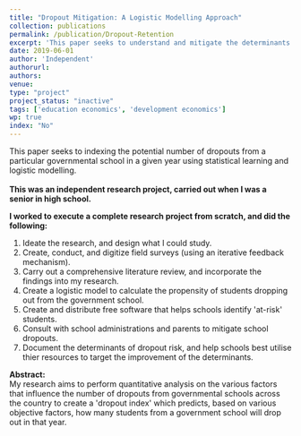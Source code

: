 ```yaml
---
title: "Dropout Mitigation: A Logistic Modelling Approach"
collection: publications
permalink: /publication/Dropout-Retention
excerpt: 'This paper seeks to understand and mitigate the determinants of dropout-likelihood in rural Indian schools.'
date: 2019-06-01
author: 'Independent'
authorurl: 
authors:
venue: 
type: "project"
project_status: "inactive"
tags: ['education economics', 'development economics']
wp: true
index: "No"
---
```

This paper seeks to indexing the potential number of dropouts from a particular governmental school in a given year using statistical learning and logistic modelling.
<br><br>
**This was an independent research project, carried out when I was a senior in high school.**

**I worked to execute a complete research project from scratch, and did the following:**
1. Ideate the research, and design what I could study.
2. Create, conduct, and digitize field surveys (using an iterative feedback mechanism).
3. Carry out a comprehensive literature review, and incorporate the findings into my research.
4. Create a logistic model to calculate the propensity of students dropping out from the government school.
5. Create and distribute free software that helps schools identify 'at-risk' students.
6. Consult with school administrations and parents to mitigate school dropouts. 
7. Document the determinants of dropout risk, and help schools best utilise thier resources to target the improvement of the determinants.

**Abstract:**
<br>
My research aims to perform quantitative analysis on the various factors that influence the number of dropouts from governmental schools across the country to create a 'dropout index' which predicts, based on various objective factors, how many students from a government school will drop out in that year.
